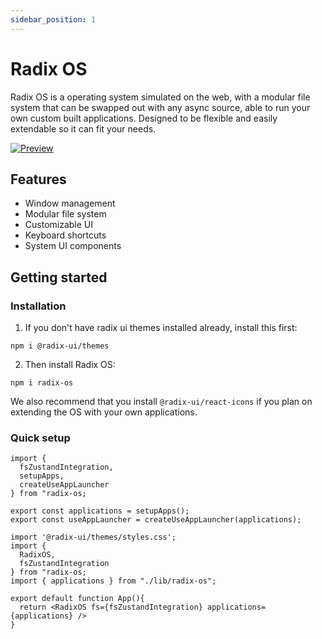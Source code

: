 ```yaml
---
sidebar_position: 1
---
```


# Radix OS

Radix OS is a operating system simulated on the web, with a modular file system that can be swapped out with any async source, able to run your own custom built applications. Designed to be flexible and easily extendable so it can fit your needs.

[![Preview](/sh.jpg)](https://imp-dance.github.io/radix-os/)

## Features

- Window management
- Modular file system
- Customizable UI
- Keyboard shortcuts
- System UI components

## Getting started

### Installation

1. If you don't have radix ui themes installed already, install this first:

```
npm i @radix-ui/themes
```

2. Then install Radix OS:

```
npm i radix-os
```

We also recommend that you install `@radix-ui/react-icons` if you plan on extending the OS with your own applications.

### Quick setup

```tsx title="lib/radix-os.ts"
import {
  fsZustandIntegration,
  setupApps,
  createUseAppLauncher
} from "radix-os;

export const applications = setupApps();
export const useAppLauncher = createUseAppLauncher(applications);
```

```tsx title="App.tsx"
import '@radix-ui/themes/styles.css';
import {
  RadixOS,
  fsZustandIntegration
} from "radix-os;
import { applications } from "./lib/radix-os";

export default function App(){
  return <RadixOS fs={fsZustandIntegration} applications={applications} />
}
```
